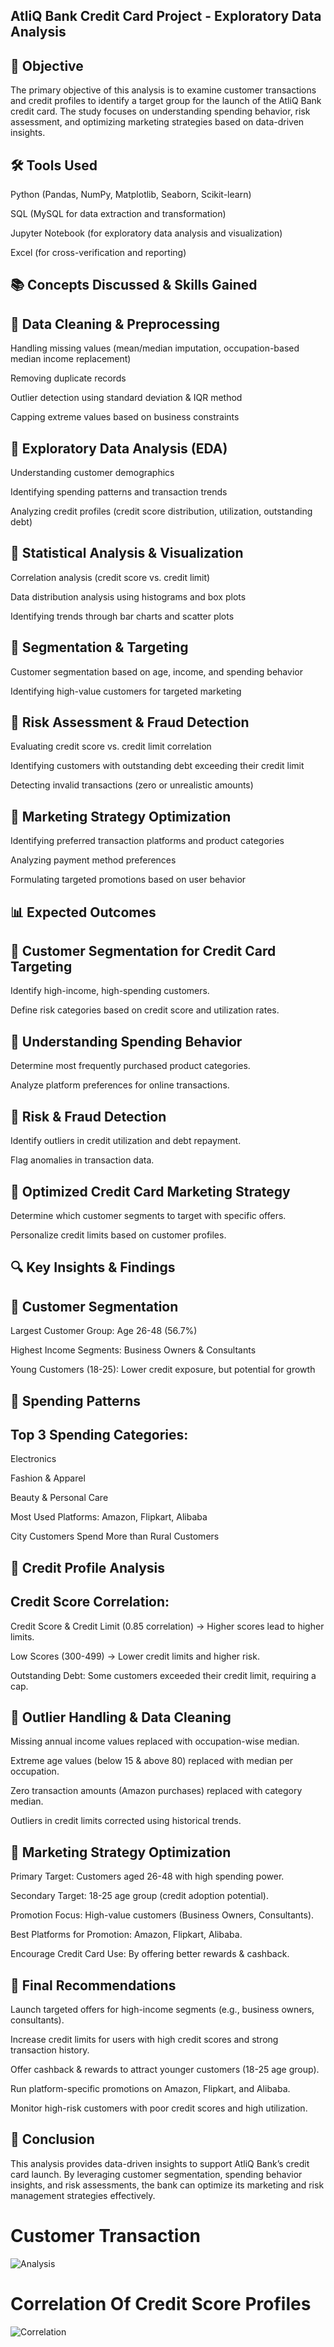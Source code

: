 ## AtliQ Bank Credit Card Project -  Exploratory Data Analysis

## 📌 Objective

The primary objective of this analysis is to examine customer transactions and credit profiles to identify a target group for the launch of the AtliQ Bank credit card. The study focuses on understanding spending behavior, risk assessment, and optimizing marketing strategies based on data-driven insights.

## 🛠 Tools Used

Python (Pandas, NumPy, Matplotlib, Seaborn, Scikit-learn)

SQL (MySQL for data extraction and transformation)

Jupyter Notebook (for exploratory data analysis and visualization)

Excel (for cross-verification and reporting)

## 📚 Concepts Discussed & Skills Gained

## 📌 Data Cleaning & Preprocessing

Handling missing values (mean/median imputation, occupation-based median income replacement)

Removing duplicate records

Outlier detection using standard deviation & IQR method

Capping extreme values based on business constraints

## 📌 Exploratory Data Analysis (EDA)

Understanding customer demographics

Identifying spending patterns and transaction trends

Analyzing credit profiles (credit score distribution, utilization, outstanding debt)

## 📌 Statistical Analysis & Visualization

Correlation analysis (credit score vs. credit limit)

Data distribution analysis using histograms and box plots

Identifying trends through bar charts and scatter plots

## 📌 Segmentation & Targeting

Customer segmentation based on age, income, and spending behavior

Identifying high-value customers for targeted marketing

## 📌 Risk Assessment & Fraud Detection

Evaluating credit score vs. credit limit correlation

Identifying customers with outstanding debt exceeding their credit limit

Detecting invalid transactions (zero or unrealistic amounts)

## 📌 Marketing Strategy Optimization

Identifying preferred transaction platforms and product categories

Analyzing payment method preferences

Formulating targeted promotions based on user behavior

## 📊 Expected Outcomes

## 🔹 Customer Segmentation for Credit Card Targeting

Identify high-income, high-spending customers.

Define risk categories based on credit score and utilization rates.

## 🔹 Understanding Spending Behavior

Determine most frequently purchased product categories.

Analyze platform preferences for online transactions.

## 🔹 Risk & Fraud Detection

Identify outliers in credit utilization and debt repayment.

Flag anomalies in transaction data.

## 🔹 Optimized Credit Card Marketing Strategy

Determine which customer segments to target with specific offers.

Personalize credit limits based on customer profiles.

## 🔍 Key Insights & Findings

## 🔹 Customer Segmentation

Largest Customer Group: Age 26-48 (56.7%)

Highest Income Segments: Business Owners & Consultants

Young Customers (18-25): Lower credit exposure, but potential for growth

## 🔹 Spending Patterns

## Top 3 Spending Categories:

Electronics

Fashion & Apparel

Beauty & Personal Care

Most Used Platforms: Amazon, Flipkart, Alibaba

City Customers Spend More than Rural Customers

## 🔹 Credit Profile Analysis

## Credit Score Correlation:

Credit Score & Credit Limit (0.85 correlation) → Higher scores lead to higher limits.

Low Scores (300-499) → Lower credit limits and higher risk.

Outstanding Debt: Some customers exceeded their credit limit, requiring a cap.

## 🔹 Outlier Handling & Data Cleaning

Missing annual income values replaced with occupation-wise median.

Extreme age values (below 15 & above 80) replaced with median per occupation.

Zero transaction amounts (Amazon purchases) replaced with category median.

Outliers in credit limits corrected using historical trends.

## 🔹 Marketing Strategy Optimization

Primary Target: Customers aged 26-48 with high spending power.

Secondary Target: 18-25 age group (credit adoption potential).

Promotion Focus: High-value customers (Business Owners, Consultants).

Best Platforms for Promotion: Amazon, Flipkart, Alibaba.

Encourage Credit Card Use: By offering better rewards & cashback.

## 🎯 Final Recommendations

Launch targeted offers for high-income segments (e.g., business owners, consultants).

Increase credit limits for users with high credit scores and strong transaction history.

Offer cashback & rewards to attract younger customers (18-25 age group).

Run platform-specific promotions on Amazon, Flipkart, and Alibaba.

Monitor high-risk customers with poor credit scores and high utilization.

## 📌 Conclusion

This analysis provides data-driven insights to support AtliQ Bank’s credit card launch. By leveraging customer segmentation, spending behavior insights, and risk assessments, the bank can optimize its marketing and risk management strategies effectively.

# Customer Transaction
![Analysis](https://github.com/user-attachments/assets/52152b81-1329-43d7-a812-293c5e68511b)


# Correlation Of Credit Score Profiles
![Correlation](https://github.com/user-attachments/assets/a03e9e48-568e-49a0-bd98-aebefc40e63a)


